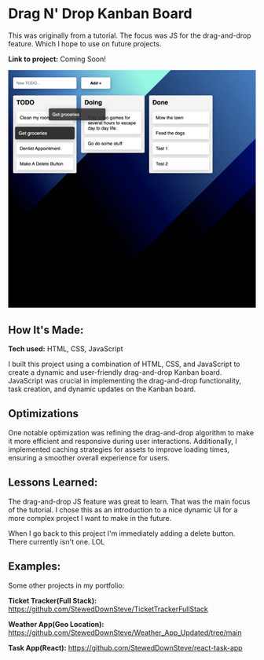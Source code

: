 # Drag N' Drop Kanban Board
This was originally from a tutorial. The focus was JS for the drag-and-drop feature. Which I hope to use on future projects.

**Link to project:** Coming Soon!

![screen shot](https://github.com/StewedDownSteve/Drag_Drop_kanban/blob/main/DragDrop_kaban_img.png?raw=true)

## How It's Made:

**Tech used:** HTML, CSS, JavaScript

I built this project using a combination of HTML, CSS, and JavaScript to create a dynamic and user-friendly drag-and-drop Kanban board. JavaScript was crucial in implementing the drag-and-drop functionality, task creation, and dynamic updates on the Kanban board.


## Optimizations

One notable optimization was refining the drag-and-drop algorithm to make it more efficient and responsive during user interactions. Additionally, I implemented caching strategies for assets to improve loading times, ensuring a smoother overall experience for users.

## Lessons Learned:

The drag-and-drop JS feature was great to learn. That was the main focus of the tutorial. I chose this as an introduction to a nice dynamic UI for a more complex project I want to make in the future.

When I go back to this project I'm immediately adding a delete button. There currently isn't one. LOL 

## Examples:
Some other projects in my portfolio:

**Ticket Tracker(Full Stack):** https://github.com/StewedDownSteve/TicketTrackerFullStack

**Weather App(Geo Location):** https://github.com/StewedDownSteve/Weather_App_Updated/tree/main

**Task App(React):** https://github.com/StewedDownSteve/react-task-app




